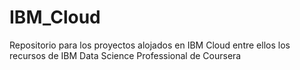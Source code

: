 # IBM_Cloud
Repositorio para los proyectos alojados en IBM Cloud entre ellos los recursos de IBM Data Science Professional de Coursera
